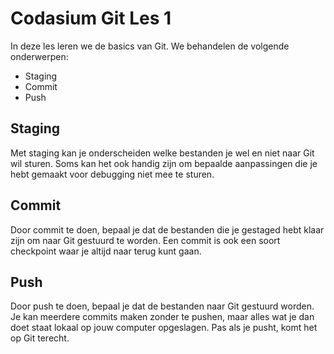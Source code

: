 # Codasium Git Les 1
In deze les leren we de basics van Git. We behandelen de volgende onderwerpen:
- Staging
- Commit
- Push

## Staging
Met staging kan je onderscheiden welke bestanden je wel en niet naar Git wil sturen. Soms kan het ook handig zijn om bepaalde aanpassingen die je hebt gemaakt voor debugging niet mee te sturen.

## Commit
Door commit te doen, bepaal je dat de bestanden die je gestaged hebt klaar zijn om naar Git gestuurd te worden. Een commit is ook een soort checkpoint waar je altijd naar terug kunt gaan.

## Push
Door push te doen, bepaal je dat de bestanden naar Git gestuurd worden. Je kan meerdere commits maken zonder te pushen, maar alles wat je dan doet staat lokaal op jouw computer opgeslagen. Pas als je pusht, komt het op Git terecht.

